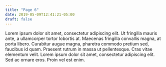 ```yaml
---
title: "Page 6"
date: 2019-05-09T12:41:21-05:00
draft: false
---
```


Lorem ipsum dolor sit amet, consectetur adipiscing elit. Ut fringilla mauris ante, a ullamcorper tortor lobortis at. Maecenas fringilla convallis magna, at porta libero. Curabitur augue magna, pharetra commodo pretium sed, faucibus id quam. Praesent rutrum in massa ut pellentesque. Cras vitae elementum velit. Lorem ipsum dolor sit amet, consectetur adipiscing elit. Sed ac ornare eros. Proin vel est enim.
